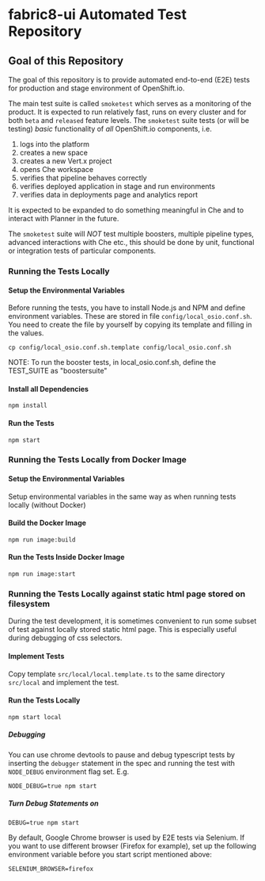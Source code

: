 # fabric8-ui Automated Test Repository

## Goal of this Repository

The goal of this repository is to provide automated end-to-end (E2E) tests for production and stage environment
of OpenShift.io. 

The main test suite is called `smoketest` which serves as a monitoring of the product. 
It is expected to run relatively fast, runs on every cluster and for both `beta` and `released` feature levels.
The `smoketest` suite tests (or will be testing) *basic* functionality of *all* OpenShift.io components, i.e.

1. logs into the platform
2. creates a new space
3. creates a new Vert.x project 
4. opens Che workspace
5. verifies that pipeline behaves correctly
6. verifies deployed application in stage and run environments
7. verifies data in deployments page and analytics report

It is expected to be expanded to do something meaningful in Che and to interact with Planner in the future.

The `smoketest` suite will *NOT* test multiple boosters, multiple pipeline types, advanced interactions with Che etc.,
this should be done by unit, functional or integration tests of particular components.

### Running the Tests Locally ###
#### Setup the Environmental Variables ####

Before running the tests, you have to install Node.js and NPM and define environment variables. These are stored in file `config/local_osio.conf.sh`. You need to create the file by yourself by copying its template and filling in the values.

```
cp config/local_osio.conf.sh.template config/local_osio.conf.sh
```

NOTE: To run the booster tests, in local_osio.conf.sh, define the TEST_SUITE as "boostersuite"

#### Install all Dependencies ####
```
npm install
```
#### Run the Tests ####
```
npm start
```
### Running the Tests Locally from Docker Image ###
#### Setup the Environmental Variables ####
Setup environmental variables in the same way as when running tests locally (without Docker)
#### Build the Docker Image ####
```
npm run image:build
```
#### Run the Tests Inside Docker Image ####
```
npm run image:start
```

### Running the Tests Locally against static html page stored on filesystem ###
During the test development, it is sometimes convenient to run some subset of test against locally stored static html page. This is especially useful during debugging of css selectors. 

#### Implement Tests ####
Copy template `src/local/local.template.ts` to the same directory `src/local` and 
implement the test.

#### Run the Tests Locally ####
```
npm start local
```

##### Debugging #####

You can use chrome devtools to pause and debug typescript tests by inserting
the `debugger` statement in the spec and running the test with `NODE_DEBUG`
environment flag set. E.g.

```
NODE_DEBUG=true npm start
```

##### Turn Debug Statements on #####

```
DEBUG=true npm start
```

By default, Google Chrome browser is used by E2E tests via Selenium. If you want
to use different browser (Firefox for example), set up the following environment
variable before you start script mentioned above:

```
SELENIUM_BROWSER=firefox
```


